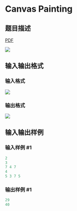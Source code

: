 # Canvas Painting

## 题目描述

[problemUrl]: https://uva.onlinejudge.org/index.php?option=com_onlinejudge&Itemid=8&category=866&page=show_problem&problem=4905

[PDF](https://uva.onlinejudge.org/external/130/p13017.pdf)

![](https://cdn.luogu.com.cn/upload/vjudge_pic/UVA13017/3e9a88e9f103de358fa4764fd7cac78802015311.png)

## 输入输出格式

### 输入格式

![](https://cdn.luogu.com.cn/upload/vjudge_pic/UVA13017/80b8aa988bed1d7652d27b9dda53cbf2ab5ab6e7.png)

### 输出格式

![](https://cdn.luogu.com.cn/upload/vjudge_pic/UVA13017/bdb368527c2786a91c34cbbe808549b2e966872d.png)

## 输入输出样例

### 输入样例 #1

```cpp
2
3
7 4 7
4
5 3 7 5
```


### 输出样例 #1

```cpp
29
40
```


